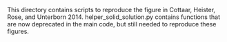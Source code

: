 This directory contains scripts to reproduce the figure in Cottaar, Heister, Rose, and Unterborn 2014. 
helper_solid_solution.py contains functions that are now deprecated in the main code, but still needed to reproduce these figures. 
